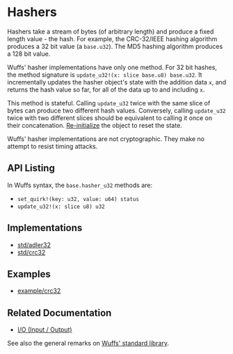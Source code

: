 # Hashers

Hashers take a stream of bytes (of arbitrary length) and produce a fixed length
value - the hash. For example, the CRC-32/IEEE hashing algorithm produces a 32
bit value (a `base.u32`). The MD5 hashing algorithm produces a 128 bit value.

Wuffs' hasher implementations have only one method. For 32 bit hashes, the
method signature is `update_u32!(x: slice base.u8) base.u32`. It incrementally
updates the hasher object's state with the addition data `x`, and returns the
hash value so far, for all of the data up to and including `x`.

This method is stateful. Calling `update_u32` twice with the same slice of
bytes can produce two different hash values. Conversely, calling `update_u32`
twice with two different slices should be equivalent to calling it once on
their concatenation. [Re-initialize](/doc/note/initialization.md) the object to
reset the state.

Wuffs' hasher implementations are not cryptographic. They make no attempt to
resist timing attacks.


## API Listing

In Wuffs syntax, the `base.hasher_u32` methods are:

- `set_quirk!(key: u32, value: u64) status`
- `update_u32!(x: slice u8) u32`


## Implementations

- [std/adler32](/std/adler32)
- [std/crc32](/std/crc32)


## Examples

- [example/crc32](/example/crc32)


## Related Documentation

- [I/O (Input / Output)](/doc/note/io-input-output.md)

See also the general remarks on [Wuffs' standard library](/doc/std/README.md).
